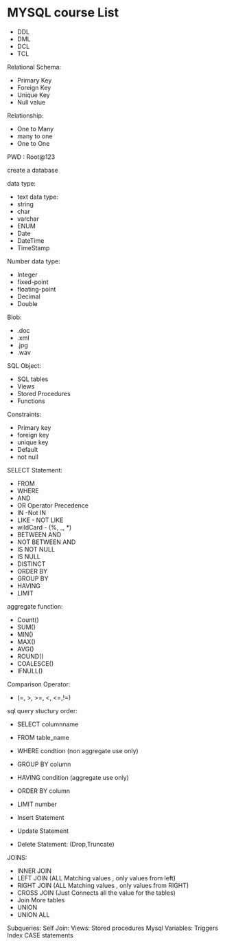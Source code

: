 # MYSQL course List

- DDL
- DML
- DCL
- TCL

Relational Schema:
- Primary Key
- Foreign Key
- Unique Key
- Null value

Relationship:
- One to Many
- many to one
- One to One

PWD : Root@123

create a database

data type:
- text data type:
- string
- char
- varchar
- ENUM	
- Date
- DateTime
- TimeStamp

Number data type:
- Integer
- fixed-point
- floating-point
- Decimal
- Double

Blob:
- .doc
- .xml			
- .jpg		
- .wav

SQL Object:
- SQL tables
- Views
- Stored Procedures
- Functions

Constraints:
- Primary key
- foreign key
- unique key
- Default 
- not null

SELECT Statement:
- FROM
- WHERE
- AND
- OR
Operator Precedence
- IN -Not IN
- LIKE - NOT LIKE
- wildCard - (%,  _,  *)
- BETWEEN AND
- NOT BETWEEN AND
- IS NOT NULL
- IS NULL
- DISTINCT
- ORDER BY
- GROUP BY
- HAVING
- LIMIT

aggregate function:
- Count()
- SUM()
- MIN()
- MAX()
- AVG()
- ROUND()
- COALESCE()
- IFNULL()

Comparison Operator:
- (=, >, >=, <, <=,!=)

sql query stuctury order:
- SELECT columnname
- FROM table_name
- WHERE condtion (non aggregate use only)
- GROUP BY column
- HAVING condition (aggregate use only)
- ORDER BY column
- LIMIT number

- Insert Statement
- Update Statement
- Delete Statement:
  (Drop,Truncate)

JOINS:
- INNER JOIN
- LEFT JOIN (ALL Matching values , only values from left)
- RIGHT JOIN (ALL Matching values , only values from RIGHT)
- CROSS JOIN (Just Connects all the value for the tables)
- Join More tables
- UNION
- UNION ALL

Subqueries:
Self Join:
Views:
Stored procedures
Mysql Variables:
Triggers
Index
CASE statements
